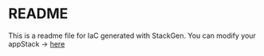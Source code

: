 # README
This is a readme file for IaC generated with StackGen.
You can modify your appStack -> [here](http://main.dev.stackgen.com/appstacks/67532b39-1ecb-433e-a6d4-825155d0bdef)
